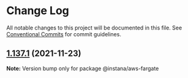 # Change Log

All notable changes to this project will be documented in this file.
See [Conventional Commits](https://conventionalcommits.org) for commit guidelines.

## [1.137.1](https://github.com/instana/nodejs/compare/v1.137.0...v1.137.1) (2021-11-23)

**Note:** Version bump only for package @instana/aws-fargate
